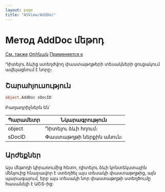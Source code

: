 ```yaml
---
layout: page
title: "ASView/AddDoc"
---
```



# Метод AddDoc մեթոդ

[См. также](../Asview.md) [Օրինակ](../../Examples/E_AsView.html) [Применяется к](../Asview.md)

Դիտելու ձևից ստեղժվող փաստաթղթերի տեսակների ցուցակում ավելացնում է նորը։

## Շարահյուսություն

``` vb
object.AddDoc sDocID
```
Բաղադրիչներն են՝


| Պարամետր | Նկարագրություն |
|--|--|
| object |Դիտելու ձևի հղում։ |
| sDocID| Փաստաթղթի ներքին անուն։ |


## Արժեքներ

Այս մեթոդի կիրառումից հետո, դիտելու ձևի կոնտեկստային մենյուից հնարավոր է ստեղծել այս տեսակի փաստաթղթից, այն պարագայում, երբ այս տեսակի նոր փաստաթղթի ստեղծումը հասանելի է ԱՇՏ-ից։ 